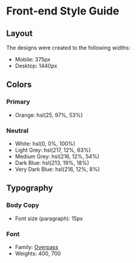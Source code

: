 # Front-end Style Guide

## Layout

The designs were created to the following widths:
- Mobile: 375px
- Desktop: 1440px

## Colors
### Primary
- Orange: hsl(25, 97%, 53%)
### Neutral
- White: hsl(0, 0%, 100%)
- Light Grey: hsl(217, 12%, 63%)
- Medium Grey: hsl(216, 12%, 54%)
- Dark Blue: hsl(213, 19%, 18%)
- Very Dark Blue: hsl(216, 12%, 8%)

## Typography
### Body Copy
- Font size (paragraph): 15px
### Font
- Family: [Overpass](https://fonts.google.com/specimen/Overpass)
- Weights: 400, 700
